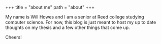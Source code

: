 +++
title = "about me"
path = "about"
+++

My name is Will Howes and I am a senior at Reed college studying computer science. For now, this blog is just meant to host my up to date thoughts on my thesis and a few other things that come up.

Cheers!
